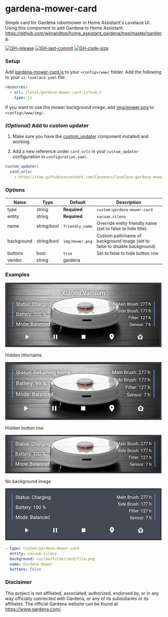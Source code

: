 # gardena-mower-card

Simple card for Gardena robotmower in Home Assistant's Lovelace UI. Using this component to add Gardena to Home Assistant:
https://github.com/wijnandtop/home_assistant_gardena/tree/master/gardena.

[![GH-release](https://img.shields.io/badge/version-0.2-red.svg?style=flat-square)](https://raw.githubusercontent.com/Cavemanz/lovelace-gardena-mower-card/master/gardena-mower-card.js)
[![GH-last-commit](https://img.shields.io/github/last-commit/Cavemanz/lovelace-gardena-mower-card.svg?style=flat-square)](https://github.com/Cavemanz/lovelace-gardena-mower-card/commits/master)
[![GH-code-size](https://img.shields.io/github/languages/code-size/Cavemanz/lovelace-gardena-mower-card.svg?style=flat-square)](https://github.com/Cavemanz/lovelace-gardena-mower-card)

### Setup

Add [gardena-mower-card.js](https://raw.githubusercontent.com/Cavemanz/lovelace-gardena-mower-card/master/gardena-mower-card.js) to your `<config>/www/` folder. Add the following to your `ui-lovelace.yaml` file:

```yaml
resources:
  - url: /local/gardena-mower-card.js?v=0.2
    type: js
```
If you want to use the mower background image, add [img/mower.png](https://raw.githubusercontent.com/Cavemanz/lovelace-gardena-mower-card/master/img/mower.png) to `<config>/www/img/`.

### *(Optional)* Add to custom updater

1. Make sure you have the [custom_updater](https://github.com/custom-components/custom_updater) component installed and working.

2. Add a new reference under `card_urls` in your `custom_updater` configuration in `configuration.yaml`.

```yaml
custom_updater:
  card_urls:
    - https://raw.githubusercontent.com/Cavemanz/lovelace-gardena-mower-card/master/tracker.json
```

### Options

| Name | Type | Default | Description
| ---- | ---- | ------- | -----------
| type | string | **Required** | `custom:gardena-mower-card`
| entity | string | **Required** | `vacuum.sileno`
| name | string/bool | `friendly_name` | Override entity friendly name (set to false to hide title)
| background | string/bool | `img/mower.png` | Custom path/name of background image (set to false to disable background)
| buttons | bool | `true` | Set to false to hide button row
| vendor | string | gardena | 

### Examples

![gardena-mower-card](https://raw.githubusercontent.com/Cavemanz/lovelace-gardena-mower-card/master/examples/default.png)

Hidden title/name

![gardena-mower-card-no-title](https://raw.githubusercontent.com/Cavemanz/lovelace-gardena-mower-card/master/examples/no-title.png)

Hidden button row

![gardena-mower-card-no-buttons](https://raw.githubusercontent.com/Cavemanz/lovelace-gardena-mower-card/master/examples/no-buttons.png)

No background image

![gardena-mower-card-no-background](https://raw.githubusercontent.com/Cavemanz/lovelace-gardena-mower-card/master/examples/no-background.png)

```yaml
- type: custom:gardena-mower-card
  entity: vacuum.sileno
  background: custom/folder/and/file.png
  name: Gardena Mower
  buttons: false
```


### Disclaimer

This project is not affiliated, associated, authorized, endorsed by, or in any way officially connected with Gardena, or any of its subsidiaries or its affiliates. The official Gardena website can be found at https://www.gardena.com/.
